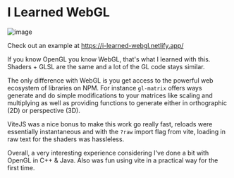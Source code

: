 # I Learned WebGL
![image](https://user-images.githubusercontent.com/36866793/118912729-35dbe080-b8f6-11eb-832d-5a41da7ffd78.png)

Check out an example at https://i-learned-webgl.netlify.app/

If you know OpenGL you know WebGL, that's what I learned with this.
Shaders + GLSL are the same and a lot of the GL code stays similar.

The only difference with WebGL is you get access to the powerful web ecosystem of libraries on NPM.
For instance `gl-matrix` offers ways generate and do simple modifications to your matrices like scaling and multiplying as well as providing functions to generate either in orthographic (2D) or perspective (3D).

ViteJS was a nice bonus to make this work go really fast, reloads were essentially instantaneous and with the `?raw` import flag from vite, loading in raw text for the shaders was hassleless.

Overall, a very interesting experience considering I've done a bit with OpenGL in C++ & Java.
Also was fun using vite in a practical way for the first time.
